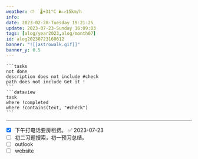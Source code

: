 ```yaml
---
weather: ⛅️  🌡️+31°C 🌬️↗15km/h
info: 
date: 2023-02-28-Tuesday 19:21:25
update: 2023-07-23-Sunday 16:09:03
tags: [alog/year2023,alog/month07]
id: alog20230723160612
banner: "![[astrowalk.gif]]"
banner_y: 0.5
---
```

````ad-todo
```tasks
not done
description does not include #check
path does not include Get it !
```
```dataview
task
where !completed
where !contains(text, "#check")
```
````
---

- [x] 下午打电话要房租费。 ✅ 2023-07-23
- [ ] 初二习题搜索，初一预习总结。
- [ ] outlook
- [ ] website
